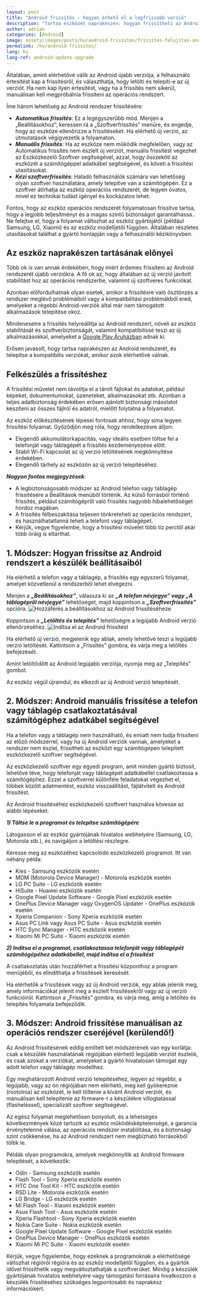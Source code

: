 ```yaml
---
layout: post
title: "Android frissítés - hogyan érhető el a legfrissebb verzió"
description: "Tartsa eszközét naprakészen: hogyan frissítheti az Android rendszert a beállításokból, hogyan frissítheti manuálisan számítógépen keresztül, és hogyan végezhet teljes rendszerfrissítést."
author: adrian
categories: [Android]
image: assets/images/posts/hu/android-frissites/frissites-felujitas-android_kiemelt.jpg
permalink: /hu/android-frissites/
lang: hu
lang-ref: android-update-upgrade
---
```


Általában, amint elérhetővé válik az Android újabb verziója, a felhasználó értesítést kap a frissítésről, és választhatja, hogy letölti és telepíti-e az új verziót. Ha nem kap ilyen értesítést, vagy ha a frissítés nem sikerül, manuálisan kell megpróbálnia frissíteni az operációs rendszert.

Íme három lehetőség az Android rendszer frissítésére:

- **_Automatikus frissítés_**: Ez a legegyszerűbb mód. Menjen a „Beállításokhoz”, keressen rá a „Szoftverfrissítés” menüre, és engedje, hogy az eszköze ellenőrizze a frissítéseket. Ha elérhető új verzió, az útmutatások végigvezetik a folyamaton.
- **_Manuális frissítés_**: Ha az eszköze nem működik megfelelően, vagy az Automatikus frissítés nem észlelt új verziót, manuális frissítést végezhet az Eszközkezelő Szoftver segítségével, azzal, hogy összeköti az eszközét a számítógéppel adatkábel segítségével, és követi a frissítési utasításokat.
- **_Kézi szoftverfrissítés_**: Haladó felhasználók számára van lehetőség olyan szoftver használatára, amely telepítve van a számítógépén. Ez a szoftver átírhatja az eszköz operációs rendszerét, de legyen óvatos, mivel ez technikai tudást igényel és kockázatos lehet.

Fontos, hogy az eszköz operációs rendszerét folyamatosan frissítve tartsa, hogy a legjobb teljesítményt és a magas szintű biztonságot garantálhassa.. Ne felejtse el, hogy a folyamat változhat az eszköz gyártójától (például Samsung, LG, Xiaomi) és az eszköz modelljétől függően. Általában részletes utasításokat találhat a gyártó honlapján vagy a felhasználói kézikönyvben.

## Az eszköz naprakészen tartásának előnyei

Több ok is van annak érdekében, hogy miért érdemes frissíteni az Android rendszerét újabb verziókra. A fő ok az, hogy általában az új verzió javított stabilitást hoz az operációs rendszerbe, valamint új szoftveres funkciókat.

Azonban előfordulhatnak olyan esetek, amikor a frissítésre való ösztönzés a rendszer meglévő problémáiból vagy a kompatibilitási problémákból ered, amelyeket a régebbi Android-verziók által már nem támogatott alkalmazások telepítése okoz.

Mindenesetre a frissítés helyreállítja az Android rendszert, növeli az eszköz stabilitását és szoftverbiztonságát, valamint kompatibilissé teszi az új alkalmazásokkal, amelyeket a [Google Play Áruházban]({{site.baseurl}}/hu/play-aruhaz-toltes-hasznalas-telepites-alkalmazasok-jatekok/) adnak ki.

Erősen javasolt, hogy tartsa naprakészen az Android rendszerét, és telepítse a kompatibilis verziókat, amikor azok elérhetővé válnak.

## Felkészülés a frissítéshez

A frissítési művelet nem távolítja el a tárolt fájlokat és adatokat, például képeket, dokumentumokat, üzeneteket, alkalmazásokat stb. Azonban a teljes adatbiztonság érdekében erősen ajánlott biztonsági másolatot készíteni az összes fájlról és adatról, mielőtt folytatná a folyamatot.

Az eszköz előkészítésének lépesei fontosak ahhoz, hogy sima legyen frissítési folyamat. Győződjön meg róla, hogy rendelkezésre álljon:

- Elegendő akkumulátorkapacitás, vagy ideális esetben töltse fel a telefonját vagy táblagépét a frissítés kezdeményezése előtt.
- Stabil Wi-Fi kapcsolat az új verzió letöltésének megkönnyítése érdekében.
- Elegendő tárhely az eszközön az új verzió telepítéséhez.

**_Nagyon fontos megjegyzések_**:

- A legbiztonságosabb módszer az Android telefon vagy táblagép frissítésére a Beállítások menüből történik. Az külső forrásból történő frissítés, például számítógépről való frissítés nagyobb hibalehetőséget hordoz magában.
- A frissítés félbeszakítása teljesen tönkreteheti az operációs rendszert, és használhatatlanná teheti a telefont vagy táblagépet.
- Kérjük, vegye figyelembe, hogy a frissítési művelet több tíz perctől akár több óráig is eltarthat.

## 1. Módszer: Hogyan frissítse az Android rendszert a készülék beállításaiból

Ha elérhető a telefon vagy a táblagép, a frissítés egy egyszerű folyamat, amelyet közvetlenül a rendszerből lehet elvégezni.

Menjen a **_„Beállításokhoz”_**, válassza ki az **_„A telefon névjegye” vagy „A táblagépről névjegye”_** lehetőséget, majd koppintson a **_„Szoftverfrissítés”_** opcióra.
<img alt="Hozzáférés a beállításokhoz az Android frissítéséheze" title="Hozzáférés a beállításokhoz az Android frissítéséheze" loading="lazy" class="article-image large-width-img" src="{{site.baseurl}}/assets/images/posts/hu/android-frissites/hozzaferes-frissites-beallitasok-android.jpg">

Koppintson a **_„Letöltés és telepítés”_** lehetőségre a legújabb Android verzió ellenőrzéséhez.
<img alt="Indítsa el az Android frissítést" title="Indítsa el az Android frissítést" loading="lazy" class="article-image large-width-img" src="{{site.baseurl}}/assets/images/posts/hu/android-frissites/android-szoftverfrissites.jpg">

Ha elérhető új verzió, megjelenik egy ablak, amely lehetővé teszi a legújabb verzió letöltését. Kattintson a „Frissítés” gombra, és várja meg a letöltés befejezését.

Amint letöltődött az Android legújabb verziója, nyomja meg az „Telepítés” gombot.

Az eszköz végül újraindul, és elkezdi az új Android verzió telepítését.

## 2. Módszer: Android manuális frissítése a telefon vagy táblagép csatlakoztatásával számítógéphez adatkábel segítségével

Ha a telefon vagy a táblagép nem használható, és emiatt nem tudja frissíteni az előző módszerrel, vagy ha új Android verziók vannak, amelyeket a rendszer nem észlel, frissítheti az eszközt egy számítógépen telepített eszközkezelő szoftver segítségével.

Az eszközkezelő szoftver egy egyedi program, amit minden gyártó biztosít, lehetővé téve, hogy telefonját vagy táblagépét adatkábellel csatlakoztassa a számítógéphez. Ezzel a szoftverrel különféle feladatokat végezhet el, többek között adatmentést, eszköz visszaállítást, fájlátvitelt és Android frissítést.

Az Android frissítéséhez eszközkezelő szoftvert használva kövesse az alábbi lépéseket.

**_1) Töltse le a programot és telepítse számítógépére_**

Látogasson el az eszköz gyártójának hivatalos webhelyére (Samsung, LG, Motorola stb.), és navigáljon a letöltési részlegre.

Keresse meg az eszközéhez kapcsolódó eszközkezelő programot. Itt van néhány példa:

- Kies - Samsung eszközök esetén
- MDM (Motorola Device Manager) - Motorola eszközök esetén
- LG PC Suite - LG eszközök esetén
- HiSuite - Huawei eszközök esetén
- Google Pixel Update Software - Google Pixel eszközök esetén
- OnePlus Device Manager vagy OxygenOS Updater - OnePlus eszközök esetén
- Xperia Companion - Sony Xperia eszközök esetén
- Asus PC Link vagy Asus PC Suite - Asus eszközök esetén
- HTC Sync Manager - HTC eszközök esetén
- Xiaomi Mi PC Suite - Xiaomi eszközök esetén

**_2) Indítsa el a programot, csatlakoztassa telefonját vagy táblagépét számítógépéhez adatkábellel, majd indítsa el a frissítést_**

A csatlakoztatás után hozzáférhet a frissítési központhoz a program menüjéből, és elindíthatja a frissítések keresését.

Ha elérhetők a frissítések vagy az új Android verziók, egy ablak jelenik meg, amely információkat jelenít meg a észlelt frissítésekről vagy az új verzió funkcióiról. Kattintson a „Frissítés” gombra, és várja meg, amíg a letöltés és telepítés folyamata befejeződik.

## 3. Módszer: Android frissítése manuálisan az operációs rendszer cseréjével (kerülendő!)

Az Android frissítésének eddig említett két módszerének van egy korlátja: csak a készülék használatának régiójában elérhető legújabb verziót észlelik, és csak azokat a verziókat, amelyeket a gyártó hivatalosan támogat egy adott telefon vagy táblagép modellhez.

Egy meghatározott Android verzió telepítéséhez, legyen az régebbi, a legújabb, vagy az ön régiójában nem elérhető, meg kell gyökereznie (rootolnia) az eszközét, le kell töltenie a kívánt Android verziót, és manuálisan kell telepítenie az firmware-t a készülékre villogtatással (flasheléssel), specializált szoftver segítségével.

Az egész folyamat meglehetősen bonyolult, és a lehetséges következmények közé tartozik az eszköz működésképtelenségé, a garancia érvénytelenné válása, az operációs rendszer instabilitása, és a biztonsági szint csökkenése, ha az Android rendszert nem megbízható forrásokból töltik le.

Példák olyan programokra, amelyek megkönnyítik az Android firmware telepítését, a következők:

- Odin - Samsung eszközök esetén
- Flash Tool - Sony Xperia eszközök esetén
- HTC One Tool Kit - HTC eszközök esetén
- RSD Lite - Motorola eszközök esetén
- LG Bridge - LG eszközök esetén
- Mi Flash Tool - Xiaomi eszközök esetén
- Asus Flash Tool - Asus eszközök esetén
- Xperia Flashtool - Sony Xperia eszközök esetén
- Nokia Care Suite - Nokia eszközök esetén
- Google Pixel Update Software - Google Pixel eszközök esetén
- OnePlus Device Manager - OnePlus eszközök esetén
- Xiaomi Mi PC Suite - Xiaomi eszközök esetén

Kérjük, vegye figyelembe, hogy ezeknek a programoknak a elérhetősége változhat régióról régióra és az eszköz modelljétől függően, és a gyártók idővel frissíthetik vagy megváltoztathatják a szoftverüket. Mindig a készülék gyártójának hivatalos webhelyére vagy támogatási forrásaira hivatkozzon a készülék frissítéséhez szükséges legpontosabb és naprakész információkért.
